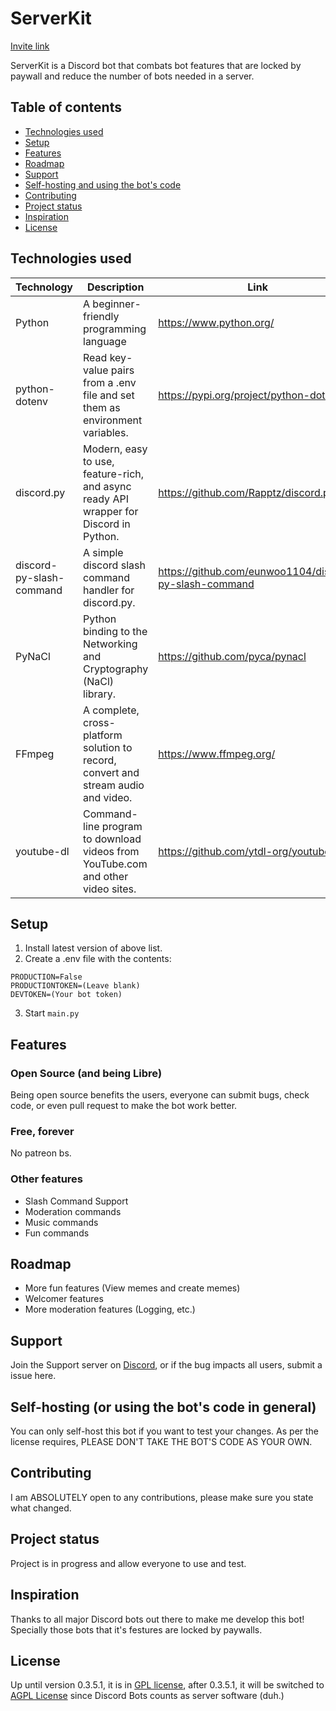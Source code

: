 # ServerKit

[Invite link](https://discord.com/oauth2/authorize?client_id=828582617254461481&permissions=2587094358&scope=bot%20applications.commands)

ServerKit is a Discord bot that combats bot features that are locked by paywall and reduce the number of bots needed in a server.

## Table of contents

* [Technologies used](#technologies-used)
* [Setup](#setup)
* [Features](#features)
* [Roadmap](#roadmap)
* [Support](#support)
* [Self-hosting and using the bot's code](#self-hosting-or-using-the-bots-code-in-general)
* [Contributing](#contributing)
* [Project status](#project-status)
* [Inspiration](#Inspiration)
* [License](#license)

## Technologies used

| Technology | Description | Link |
| ----------- | ----------- | ----------- |
| Python | A beginner-friendly programming language | https://www.python.org/ |
| python-dotenv | Read key-value pairs from a .env file and set them as environment variables. | https://pypi.org/project/python-dotenv/ |
| discord.py | Modern, easy to use, feature-rich, and async ready API wrapper for Discord in Python. | https://github.com/Rapptz/discord.py/ |
| discord-py-slash-command | A simple discord slash command handler for discord.py. | https://github.com/eunwoo1104/discord-py-slash-command |
| PyNaCl | Python binding to the Networking and Cryptography (NaCl) library. | https://github.com/pyca/pynacl |
| FFmpeg | A complete, cross-platform solution to record, convert and stream audio and video. | https://www.ffmpeg.org/ |
| youtube-dl | Command-line program to download videos from YouTube.com and other video sites. | https://github.com/ytdl-org/youtube-dl |

## Setup

1. Install latest version of above list.
2. Create a .env file with the contents:
```
PRODUCTION=False
PRODUCTIONTOKEN=(Leave blank)
DEVTOKEN=(Your bot token)
```
3. Start `main.py`

## Features

### Open Source (and being Libre)
Being open source benefits the users, everyone can submit bugs, check code, or even pull request to make the bot work better.

### Free, forever
No patreon bs.

### Other features
* Slash Command Support
* Moderation commands
* Music commands
* Fun commands

## Roadmap
- More fun features (View memes and create memes)
- Welcomer features
- More moderation features (Logging, etc.)

## Support

Join the Support server on [Discord](https://discord.gg/CqRkKpZR), or if the bug impacts all users, submit a issue here.

## Self-hosting (or using the bot's code in general)

You can only self-host this bot if you want to test your changes.
As per the license requires, PLEASE DON'T TAKE THE BOT'S CODE AS YOUR OWN.

## Contributing

I am ABSOLUTELY open to any contributions, please make sure you state what changed.

## Project status

Project is in progress and allow everyone to use and test.

## Inspiration

Thanks to all major Discord bots out there to make me develop this bot! Specially those bots that it's festures are locked by paywalls.

## License
Up until version 0.3.5.1, it is in [GPL license](https://www.gnu.org/licenses/gpl-3.0.html), after 0.3.5.1, it will be switched to [AGPL License](https://www.gnu.org/licenses/agpl-3.0.html) since Discord Bots counts as server software (duh.)
